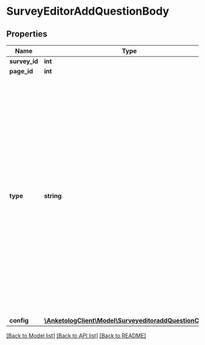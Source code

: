 # SurveyEditorAddQuestionBody

## Properties
Name | Type | Description | Notes
------------ | ------------- | ------------- | -------------
**survey_id** | **int** | ID опроса | 
**page_id** | **int** | ID страницы | [optional] 
**type** | **string** | Тип вопроса  * &#x60;free&#x60; - свободный ответ * &#x60;freelist&#x60; - таблица свободных ответов * &#x60;freematrix&#x60; - матрица свободных ответов * &#x60;select&#x60; - одиночный выбор * &#x60;multiselect&#x60; - множественный выбор * &#x60;dropdown&#x60; - выпадающий список * &#x60;matrix&#x60; - матрица * &#x60;matrix3d&#x60; - матрица 3D * &#x60;name&#x60; - имя * &#x60;email&#x60; - e-mail * &#x60;phone&#x60; - номер телефона * &#x60;file&#x60; - загрузка файла * &#x60;date&#x60; - дата * &#x60;html&#x60; - HTML-вставка * &#x60;scale&#x60; - шкала * &#x60;order&#x60; - ранжирование * &#x60;ratingscale&#x60; - распределительная шкала | 
**config** | [**\AnketologClient\Model\SurveyeditoraddQuestionConfig**](SurveyeditoraddQuestionConfig.md) |  | [optional] 

[[Back to Model list]](../README.md#documentation-for-models) [[Back to API list]](../README.md#documentation-for-api-endpoints) [[Back to README]](../README.md)


